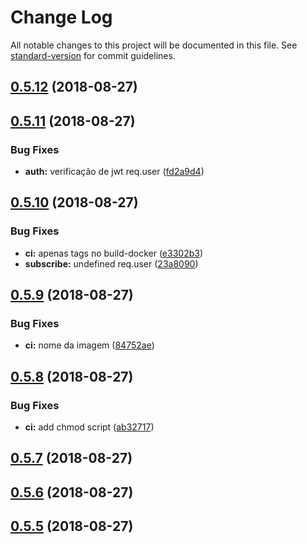 # Change Log

All notable changes to this project will be documented in this file. See [standard-version](https://github.com/conventional-changelog/standard-version) for commit guidelines.

<a name="0.5.12"></a>
## [0.5.12](https://github.com/prodest/node-pushserver/compare/v0.5.11...v0.5.12) (2018-08-27)



<a name="0.5.11"></a>
## [0.5.11](https://github.com/prodest/node-pushserver/compare/v0.5.10...v0.5.11) (2018-08-27)


### Bug Fixes

* **auth:** verificação de jwt req.user ([fd2a9d4](https://github.com/prodest/node-pushserver/commit/fd2a9d4))



<a name="0.5.10"></a>
## [0.5.10](https://github.com/prodest/node-pushserver/compare/v0.5.9...v0.5.10) (2018-08-27)


### Bug Fixes

* **ci:** apenas tags no build-docker ([e3302b3](https://github.com/prodest/node-pushserver/commit/e3302b3))
* **subscribe:** undefined req.user ([23a8090](https://github.com/prodest/node-pushserver/commit/23a8090))



<a name="0.5.9"></a>
## [0.5.9](https://github.com/prodest/node-pushserver/compare/v0.5.8...v0.5.9) (2018-08-27)


### Bug Fixes

* **ci:** nome da imagem ([84752ae](https://github.com/prodest/node-pushserver/commit/84752ae))



<a name="0.5.8"></a>
## [0.5.8](https://github.com/prodest/node-pushserver/compare/v0.5.7...v0.5.8) (2018-08-27)


### Bug Fixes

* **ci:** add chmod script ([ab32717](https://github.com/prodest/node-pushserver/commit/ab32717))



<a name="0.5.7"></a>
## [0.5.7](https://github.com/prodest/node-pushserver/compare/v0.5.6...v0.5.7) (2018-08-27)



<a name="0.5.6"></a>
## [0.5.6](https://github.com/prodest/node-pushserver/compare/v0.5.5...v0.5.6) (2018-08-27)



<a name="0.5.5"></a>
## [0.5.5](https://github.com/prodest/node-pushserver/compare/v0.1.0...v0.5.5) (2018-08-27)
